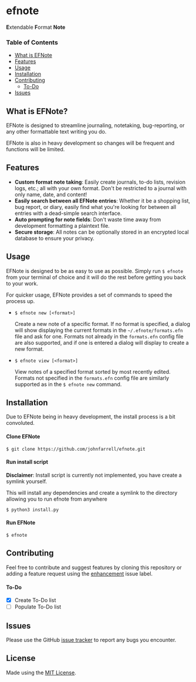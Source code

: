 # efnote

**E**xtendable **F**ormat **Note**

### Table of Contents
* [What is EFNote](#what-is-efnote)
* [Features](#features)
* [Usage](#usage)
* [Installation](#installation)
* [Contributing](#contributing)
  * [To-Do](#to-do)
* [Issues](#issues)

## What is EFNote?
EFNote is designed to streamline journaling, notetaking, bug-reporting, or any
other formattable text writing you do.

EFNote is also in heavy development so changes will be frequent and functions
will be limited.

## Features

 
* **Custom format note taking**: Easily create journals, to-do lists, revision logs, etc.; all with your own format. Don't be restricted to a journal with only name, date, and content!
* **Easily search between all EFNote entries**: Whether it be a shopping list, bug report, or diary, easily find what you're looking for between all entries with a dead-simple search interface.
* **Auto prompting for note fields**: Don't waste time away from development formatting a plaintext file.
* **Secure storage**: All notes can be optionally stored in an encrypted local database to ensure your privacy. 
## Usage

EFNote is designed to be as easy to use as possible. Simply run `$ efnote` from your terminal of choice and it will do the rest before getting you back to your work.

For quicker usage, EFNote provides a set of commands to speed the process up.

* `$ efnote new [<format>]`

   Create a new note of a specific format. If no format is specified, a dialog will show displaying the current formats in the `~/.efnote/formats.efn` file and ask for one.
   Formats not already in the `formats.efn` config file are also supported, and if one is entered a dialog will display to create a new format.

* `$ efnote view [<format>]`
  
   View notes of a specified format sorted by most recently edited. Formats not specified in the `formats.efn` config file are similarly supported as in the `$ efnote new` command.

## Installation

Due to EFNote being in heavy development, the install process is a bit convoluted.

#### Clone EFNote
```
$ git clone https://github.com/johnfarrell/efnote.git
```

#### Run install script
**Disclaimer**: Install script is currently not implemented, you have create a symlink yourself.

This will install any dependencies and create a symlink to the directory allowing you to run efnote from anywhere

```
$ python3 install.py
```

#### Run EFNote
```
$ efnote
```

## Contributing

Feel free to contribute and suggest features by cloning this repository or
adding a feature request using the [enhancement](https://github.com/FARRELLJJOHN/efnote/labels/enhancement) issue label.

#### To-Do

 - [x] Create To-Do list
 - [ ] Populate To-Do list

## Issues
Please use the GitHub [issue tracker](https://github.com/FARRELLJJOHN/efnote/issues)
to report any bugs you encounter.

## License

Made using the [MIT License](https://opensource.org/licenses/MIT).